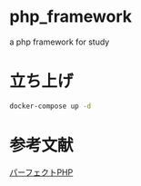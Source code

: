 # php_framework
a php framework for study

# 立ち上げ
```bash
docker-compose up -d
```

# 参考文献
[パーフェクトPHP](https://gihyo.jp/book/2010/978-4-7741-4437-5)
